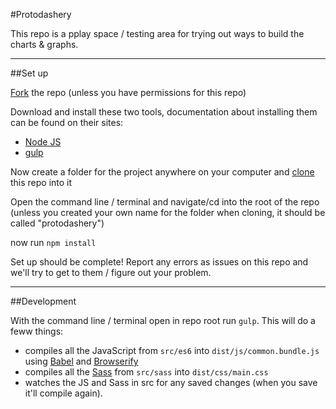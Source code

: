 #Protodashery

This repo is a pplay space / testing area for trying out ways to build the charts & graphs.

---

##Set up

[Fork](https://help.github.com/articles/fork-a-repo/) the repo (unless you have permissions for this repo)

Download and install these two tools, documentation about installing them can be found on their sites:

 - [Node JS](https://nodejs.org)
 - [gulp](http://gulpjs.com/)

Now create a folder for the project anywhere on your computer and [clone](https://git-scm.com/book/en/v2/Git-Basics-Getting-a-Git-Repository#Cloning-an-Existing-Repository) this repo into it

Open the command line / terminal and navigate/cd into the root of the repo (unless you created your own name for the folder when cloning, it should be called "protodashery")

now run `npm install`

Set up should be complete! Report any errors as issues on this repo and we'll try to get to them / figure out your problem.

---

##Development

With the command line / terminal open in repo root run `gulp`. This will do a feww things:

 - compiles all the JavaScript from `src/es6` into `dist/js/common.bundle.js` using [Babel](https://babeljs.io/docs/learn-es2015/) and [Browserify](http://browserify.org/)
 - compiles all the [Sass](http://sass-lang.com/) from `src/sass` into `dist/css/main.css`
 - watches the JS and Sass in src for any saved changes (when you save it'll compile again).
